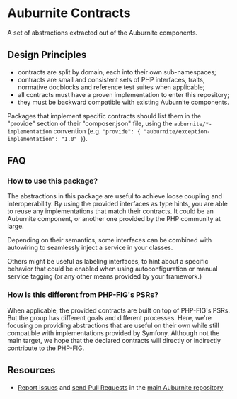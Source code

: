 Auburnite Contracts
=================

A set of abstractions extracted out of the Auburnite components.


Design Principles
-----------------

* contracts are split by domain, each into their own sub-namespaces;
* contracts are small and consistent sets of PHP interfaces, traits, normative
  docblocks and reference test suites when applicable;
* all contracts must have a proven implementation to enter this repository;
* they must be backward compatible with existing Auburnite components.

Packages that implement specific contracts should list them in the "provide"
section of their "composer.json" file, using the `auburnite/*-implementation`
convention (e.g. `"provide": { "auburnite/exception-implementation": "1.0" }`).

FAQ
---

### How to use this package?

The abstractions in this package are useful to achieve loose coupling and
interoperability. By using the provided interfaces as type hints, you are able
to reuse any implementations that match their contracts. It could be an Auburnite
component, or another one provided by the PHP community at large.

Depending on their semantics, some interfaces can be combined with autowiring to
seamlessly inject a service in your classes.

Others might be useful as labeling interfaces, to hint about a specific behavior
that could be enabled when using autoconfiguration or manual service tagging (or
any other means provided by your framework.)

### How is this different from PHP-FIG's PSRs?

When applicable, the provided contracts are built on top of PHP-FIG's PSRs. But
the group has different goals and different processes. Here, we're focusing on
providing abstractions that are useful on their own while still compatible with
implementations provided by Symfony. Although not the main target, we hope that
the declared contracts will directly or indirectly contribute to the PHP-FIG.

Resources
---------

* [Report issues](https://github.com/Auburnite/Auburnite/issues) and
  [send Pull Requests](https://github.com/Auburnite/Auburnite/pulls)
  in the [main Auburnite repository](https://github.com/Auburnite/Auburnite)
